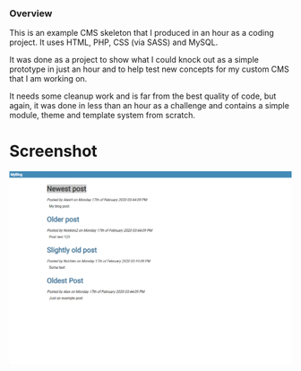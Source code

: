 ### Overview

This is an example CMS skeleton that I produced in an hour as a coding project. It uses HTML, PHP, CSS (via SASS) and MySQL.



It was done as a project to show what I could knock out as a simple prototype in just an hour and to help test new concepts for my custom CMS that I am working on.



It needs some cleanup work and is far from the best quality of code, but again, it was done in less than an hour as a challenge and contains a simple module, theme and template system from scratch.



# Screenshot

![](readme/img/screen.png)